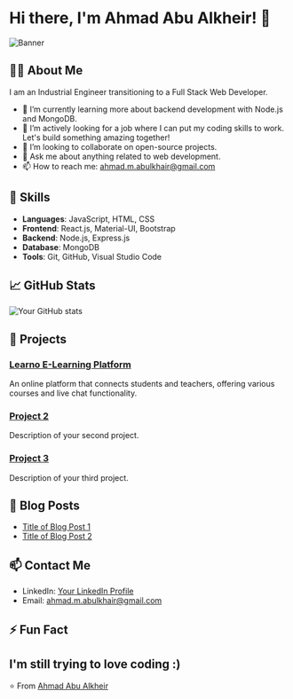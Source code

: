 # Hi there, I'm Ahmad Abu Alkheir! 👋

![Banner](https://miro.medium.com/v2/resize:fit:1400/1*GNFNf_V7rj_C2YUCeZNzsw.jpeg)


## 👨‍💻 About Me

I am an Industrial Engineer transitioning to a Full Stack Web Developer.

- 🌱 I’m currently learning more about backend development with Node.js and MongoDB.
- 🎯 I’m actively looking for a job where I can put my coding skills to work. Let's build something amazing together!
- 👯 I’m looking to collaborate on open-source projects.
- 💬 Ask me about anything related to web development.
- 📫 How to reach me: ahmad.m.abulkhair@gmail.com

## 🚀 Skills

- **Languages**: JavaScript, HTML, CSS
- **Frontend**: React.js, Material-UI, Bootstrap
- **Backend**: Node.js, Express.js
- **Database**: MongoDB
- **Tools**: Git, GitHub, Visual Studio Code

## 📈 GitHub Stats

![Your GitHub stats](https://github-readme-stats.vercel.app/api?username=your-github-username&show_icons=true&hide_border=true)

## 📂 Projects

### [Learno E-Learning Platform](https://github.com/AhmadAbulkhairr/Project4-E-learning)
An online platform that connects students and teachers, offering various courses and live chat functionality.

### [Project 2](https://github.com/your-username/project2)
Description of your second project.

### [Project 3](https://github.com/your-username/project3)
Description of your third project.

## 📝 Blog Posts

- [Title of Blog Post 1](https://your-blog-url.com/post1)
- [Title of Blog Post 2](https://your-blog-url.com/post2)

## 📫 Contact Me

- LinkedIn: [Your LinkedIn Profile](https://www.linkedin.com/in/your-profile)
- Email: [ahmad.m.abulkhair@gmail.com](mailto:ahmad.m.abulkhair@gmail.com)

## ⚡ Fun Fact

I'm still trying to love coding :)
---

⭐️ From [Ahmad Abu Alkheir](https://github.com/AhmadAbulkhairr)
